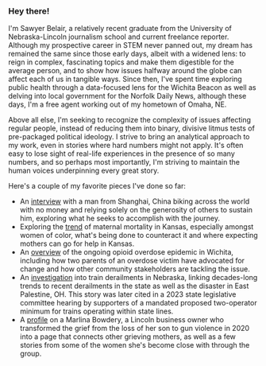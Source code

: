 ### Hey there!

I'm Sawyer Belair, a relatively recent graduate from the University of Nebraska-Lincoln journalism school and current freelance reporter. Although my prospective career in STEM never panned out, my dream has remained the same since those early days, albeit with a widened lens: to reign in complex, fascinating topics and make them digestible for the average person, and to show how issues halfway around the globe can affect each of us in tangible ways. Since then, I've spent time exploring public health through a data-focused lens for the Wichita Beacon as well as delving into local government for the Norfolk Daily News, although these days, I'm a free agent working out of my hometown of Omaha, NE.

Above all else, I'm seeking to recognize the complexity of issues affecting regular people, instead of reducing them into binary, divisive litmus tests of pre-packaged political ideology. I strive to bring an analytical approach to my work, even in stories where hard numbers might not apply. It's often easy to lose sight of real-life experiences in the presence of so many numbers, and so perhaps most importantly, I'm striving to maintain the human voices underpinning every great story. 

Here's a couple of my favorite pieces I've done so far:
* An [interview](https://norfolkdailynews.com/news/shanghai-man-stops-in-norfolk-on-worldwide-bike-ride-to-push-the-bounds-of-the/article_a5fa94a0-50e3-11ef-bbcb-23f7fe81a93b.html) with a man from Shanghai, China biking across the world with no money and relying solely on the generosity of others to sustain him, exploring what he seeks to accomplish with the journey.
* Exploring the [trend](https://thebeaconnews.org/stories/2024/01/30/maternal-death-on-rise-help-in-wichita/) of maternal mortality in Kansas, especially amongst women of color, what's being done to counteract it and where expecting mothers can go for help in Kansas.
* An [overview](https://thebeaconnews.org/stories/2023/09/19/500-dead-from-fentanyl-drug-overdose-since-2018-in-wichita/) of the ongoing opioid overdose epidemic in Wichita, including how two parents of an overdose victim have advocated for change and how other community stakeholders are tackling the issue.
* An [investigation](https://docs.google.com/document/d/1dy-KqSsmbTJAxPZFkneQ_U-7zgTv-kAJXM7iRqF2MWM/edit?usp=sharing) into train derailments in Nebraska, linking decades-long trends to recent derailments in the state as well as the disaster in East Palestine, OH. This story was later cited in a 2023 state legislative committee hearing by supporters of a mandated proposed two-operator minimum for trains operating within state lines.
* A [profile](https://docs.google.com/document/d/1FFbPDpO4Jt9G8UnlGjgikC-rIm_Hc40iuhY_suG4uDA/edit?usp=sharing) on a Marlina Bowdery, a Lincoln business owner who transformed the grief from the loss of her son to gun violence in 2020 into a page that connects other grieving mothers, as well as a few stories from some of the women she's become close with through the group.




